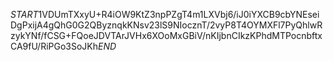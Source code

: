 $START$1VDUmTXxyU+R4iOW9KtZ3npPZgT4m1LXVbj6/iJ0iYXCB9cbYNEseiDgPxijA4gQhG0G2QByznqkKNsv23lS9NIocznT/2vyP8T4OYMXFl7PyQhlwRzykYNf/fCSG+FQoeJDVTArJVHx6XOoMxGBiV/nKIjbnCIkzKPhdMTPocnbftxCA9fU/RiPGo3SoJKh$END$